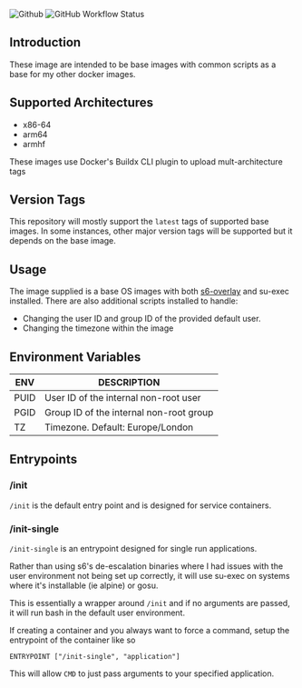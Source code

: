 ![Github](https://img.shields.io/badge/Warpcode-Github-green?logo=github&style=for-the-badge) ![GitHub Workflow Status](https://img.shields.io/github/workflow/status/warpcode/docker-base-image/Build%20the%20image?style=for-the-badge)

## Introduction
These image are intended to be base images with common scripts as a base for my other docker images.

## Supported Architectures
* x86-64
* arm64
* armhf

These images use Docker's Buildx CLI plugin to upload mult-architecture tags

## Version Tags
This repository will mostly support the `latest` tags of supported base images.
In some instances, other major version tags will be supported but it depends on the base image.

## Usage
The image supplied is a base OS images with both [s6-overlay](https://github.com/just-containers/s6-overlay) and su-exec installed.
There are also additional scripts installed to handle:
* Changing the user ID and group ID of the provided default user.
* Changing the timezone within the image

## Environment Variables
| ENV  | DESCRIPTION                             |
|------|-----------------------------------------|
| PUID | User ID of the internal non-root user   |
| PGID | Group ID of the internal non-root group |
| TZ   | Timezone. Default: Europe/London        |


## Entrypoints
### /init
`/init` is the default entry point and is designed for service containers.

### /init-single
`/init-single` is an entrypoint designed for single run applications.

Rather than using s6's de-escalation binaries where I had issues with the user environment not being set up correctly,
it will use su-exec on systems where it's installable (ie alpine) or gosu.

This is essentially a wrapper around `/init` and if no arguments are passed, it will run bash in the default user environment.

If creating a container and you always want to force a command, setup the entrypoint of the container like so

```
ENTRYPOINT ["/init-single", "application"]
```

This will allow `CMD` to just pass arguments to your specified application.
